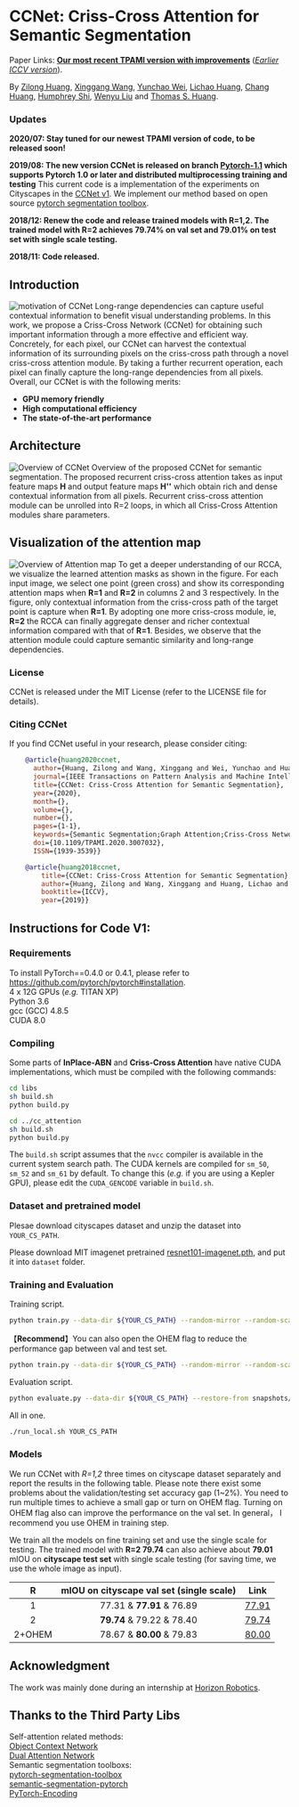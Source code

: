 # CCNet: Criss-Cross Attention for Semantic Segmentation

Paper Links: [**Our most recent TPAMI version with improvements**](https://ieeexplore.ieee.org/document/9133304) ([*Earlier ICCV version*](https://openaccess.thecvf.com/content_ICCV_2019/html/Huang_CCNet_Criss-Cross_Attention_for_Semantic_Segmentation_ICCV_2019_paper.html)).

By [Zilong Huang](http://speedinghzl.github.io), [Xinggang Wang](http://www.xinggangw.info/index.htm), [Yunchao Wei](https://weiyc.github.io/), [Lichao Huang](https://scholar.google.com/citations?user=F2e_jZMAAAAJ&hl=en), [Chang Huang](https://scholar.google.com/citations?user=IyyEKyIAAAAJ&hl=zh-CN), [Humphrey Shi](https://www.humphreyshi.com/), [Wenyu Liu](http://mclab.eic.hust.edu.cn/MCWebDisplay/PersonDetails.aspx?Name=Wenyu%20Liu) and [Thomas S. Huang](http://ifp-uiuc.github.io/).

### Updates

**2020/07: Stay tuned for our newest TPAMI version of code, to be released soon!**

**2019/08: The new version CCNet is released on branch [Pytorch-1.1](https://github.com/speedinghzl/CCNet/tree/pytorch-1.1) which supports Pytorch 1.0 or later and distributed multiprocessing training and testing**
This current code is a implementation of the experiments on Cityscapes in the [CCNet v1](http://openaccess.thecvf.com/content_ICCV_2019/papers/Huang_CCNet_Criss-Cross_Attention_for_Semantic_Segmentation_ICCV_2019_paper.pdf). 
We implement our method based on open source [pytorch segmentation toolbox](https://github.com/speedinghzl/pytorch-segmentation-toolbox). 

**2018/12: Renew the code and release trained models with R=1,2. The trained model with R=2 achieves 79.74% on val set and 79.01% on test set with single scale testing.** 

**2018/11: Code released.**

## Introduction
![motivation of CCNet](https://user-images.githubusercontent.com/4509744/50546460-7df6ed00-0bed-11e9-9340-d026373b2cbe.png)
Long-range dependencies can capture useful contextual information to benefit visual understanding problems. In this work, we propose a Criss-Cross Network (CCNet) for obtaining such important information through a more effective and efficient way. Concretely, for each pixel, our CCNet can harvest the contextual information of its surrounding pixels on the criss-cross path through a novel criss-cross attention module. By taking a further recurrent operation, each pixel can finally capture the long-range dependencies from all pixels. Overall, our CCNet is with the following merits: 
- **GPU memory friendly**  
- **High computational efficiency** 
- **The state-of-the-art performance** 

## Architecture
![Overview of CCNet](https://user-images.githubusercontent.com/4509744/50546462-851dfb00-0bed-11e9-962a-bffab2401997.png)
Overview of the proposed CCNet for semantic segmentation. The proposed recurrent criss-cross attention takes as input feature maps **H** and output feature maps **H''** which obtain rich and dense contextual information from all pixels. Recurrent criss-cross attention module can be unrolled into R=2 loops, in which all Criss-Cross Attention modules share parameters.

## Visualization of the attention map
![Overview of Attention map](https://user-images.githubusercontent.com/4509744/50546463-88b18200-0bed-11e9-9f87-c74327c11a68.png)
To get a deeper understanding of our RCCA, we visualize the learned attention masks as shown in the figure.  For each input image, we select one point (green cross) and show its corresponding attention maps when **R=1** and **R=2** in columns 2 and 3 respectively. In the figure, only contextual information from the criss-cross path of the target point is capture when **R=1**. By adopting one more criss-cross module, ie, **R=2**  the RCCA can finally aggregate denser and richer contextual information compared with that of **R=1**. Besides, we observe that the attention module could capture semantic similarity and long-range dependencies. 

### License

CCNet is released under the MIT License (refer to the LICENSE file for details).

### Citing CCNet

If you find CCNet useful in your research, please consider citing:
```BibTex
    @article{huang2020ccnet,
      author={Huang, Zilong and Wang, Xinggang and Wei, Yunchao and Huang, Lichao and Shi, Humphrey and Liu, Wenyu and Huang, Thomas S.},
      journal={IEEE Transactions on Pattern Analysis and Machine Intelligence}, 
      title={CCNet: Criss-Cross Attention for Semantic Segmentation}, 
      year={2020},
      month={},
      volume={},
      number={},
      pages={1-1},
      keywords={Semantic Segmentation;Graph Attention;Criss-Cross Network;Context Modeling},
      doi={10.1109/TPAMI.2020.3007032},
      ISSN={1939-3539}}

    @article{huang2018ccnet,
        title={CCNet: Criss-Cross Attention for Semantic Segmentation},
        author={Huang, Zilong and Wang, Xinggang and Huang, Lichao and Huang, Chang and Wei, Yunchao and Liu, Wenyu},
        booktitle={ICCV},
        year={2019}}
```    

## Instructions for Code V1:
### Requirements

To install PyTorch==0.4.0 or 0.4.1, please refer to https://github.com/pytorch/pytorch#installation.   
4 x 12G GPUs (_e.g._ TITAN XP)  
Python 3.6   
gcc (GCC) 4.8.5  
CUDA 8.0  

### Compiling

Some parts of **InPlace-ABN** and **Criss-Cross Attention** have native CUDA implementations, which must be compiled with the following commands:
```bash
cd libs
sh build.sh
python build.py

cd ../cc_attention
sh build.sh
python build.py
``` 
The `build.sh` script assumes that the `nvcc` compiler is available in the current system search path.
The CUDA kernels are compiled for `sm_50`, `sm_52` and `sm_61` by default.
To change this (_e.g._ if you are using a Kepler GPU), please edit the `CUDA_GENCODE` variable in `build.sh`.

### Dataset and pretrained model

Plesae download cityscapes dataset and unzip the dataset into `YOUR_CS_PATH`.

Please download MIT imagenet pretrained [resnet101-imagenet.pth](http://sceneparsing.csail.mit.edu/model/pretrained_resnet/resnet101-imagenet.pth), and put it into `dataset` folder.

### Training and Evaluation
Training script.
```bash
python train.py --data-dir ${YOUR_CS_PATH} --random-mirror --random-scale --restore-from ./dataset/resnet101-imagenet.pth --gpu 0,1,2,3 --learning-rate 1e-2 --input-size 769,769 --weight-decay 1e-4 --batch-size 8 --num-steps 60000 --recurrence 2
``` 

【**Recommend**】You can also open the OHEM flag to reduce the performance gap between val and test set.
```bash
python train.py --data-dir ${YOUR_CS_PATH} --random-mirror --random-scale --restore-from ./dataset/resnet101-imagenet.pth --gpu 0,1,2,3 --learning-rate 1e-2 --input-size 769,769 --weight-decay 1e-4 --batch-size 8 --num-steps 60000 --recurrence 2 --ohem 1 --ohem-thres 0.7 --ohem-keep 100000
``` 

Evaluation script.
```bash
python evaluate.py --data-dir ${YOUR_CS_PATH} --restore-from snapshots/CS_scenes_60000.pth --gpu 0 --recurrence 2
``` 

All in one.
```bash
./run_local.sh YOUR_CS_PATH
``` 

### Models
We run CCNet with *R=1,2* three times on cityscape dataset separately and report the results in the following table.
Please note there exist some problems about the validation/testing set accuracy gap (1~2%). You need to run multiple times
to achieve a small gap or turn on OHEM flag. Turning on OHEM flag also can improve the performance on the val set. In general，
I recommend you use OHEM in training step.

We train all the models on fine training set and use the single scale for testing.
The trained model with **R=2 79.74**  can also achieve about **79.01** mIOU on **cityscape test set** with single scale testing (for saving time, we use the whole image as input).

| **R** | **mIOU on cityscape val set (single scale)**           | **Link** |
|:-------:|:---------------------:|:---------:|
| 1 | 77.31 & **77.91** & 76.89 | [77.91](https://drive.google.com/open?id=13j06I4e50T41j_2HQl4sksrLZihax94L) |
| 2 | **79.74** & 79.22 & 78.40 | [79.74](https://drive.google.com/open?id=1IxXm8qxKmfDPVRtT8uuDNEvSQsNVTfLC) |
| 2+OHEM | 78.67 & **80.00** & 79.83  | [80.00](https://drive.google.com/open?id=1eiX1Xf1o16DvQc3lkFRi4-Dk7IBVspUQ) |

## Acknowledgment
The work was mainly done during an internship at [Horizon Robotics](http://en.horizon.ai/).

## Thanks to the Third Party Libs
Self-attention related methods:   
[Object Context Network](https://github.com/PkuRainBow/OCNet)    
[Dual Attention Network](https://github.com/junfu1115/DANet)   
Semantic segmentation toolboxs:   
[pytorch-segmentation-toolbox](https://github.com/speedinghzl/pytorch-segmentation-toolbox)   
[semantic-segmentation-pytorch](https://github.com/CSAILVision/semantic-segmentation-pytorch)   
[PyTorch-Encoding](https://github.com/zhanghang1989/PyTorch-Encoding)
